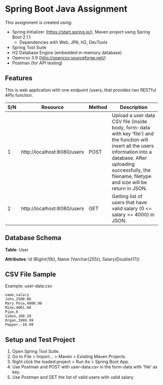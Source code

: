 # Spring Boot Java Assignment


This assignment is created using:
* Spring Initializer (https://start.spring.io/), Maven project using Spring Boot 2.1.1 
  * Dependencies with Web, JPA, H2, DevTools 
* Spring Tool Suite
* H2 Database Engine (embedded in-memory database)
* Opencsv 3.9 (http://opencsv.sourceforge.net/)
* Postman (for API testing)

## Features
This is web application with one endpoint /users, that provides two RESTful APIs function. 

|S/N|Resource|Method|Description|
|---|---|---|---|
|1|http://localhost:8080/users|POST| Upload a user data CSV file (inside body, form-data with key 'file') and the function will insert all the users information into a database. After uploading successfully, the filename, filetype and size will be return in JSON. | 
|2|http://localhost:8080/users|GET| Getting list of users that have valid salary (0 <= salary <= 4000) in JSON.| 

## Database Schema
**Table**: User

**Attributes**: Id (BigInt(19)), Name (Varchar(255)), Salary(Double(17))

## CSV File Sample

Example: user-data.csv
```
name,salary
John,2500.06
Mary Posa,4000.00
Mike,4001.00
Pipe,0
Simon,100.20
Organ,3999.99
Pepper,-10.99
```

##  Setup and Test Project

1) Open Spring Tool Suite.
2) Go to File > Import... > Maven > Existing Maven Projects.
3) Right click the loaded project > Run As > Spring Boot App.
4) Use Postman and POST with user-data.csv in the form-data with 'file' as key.
5) Use Postman and GET the list of valid users with valid salary.